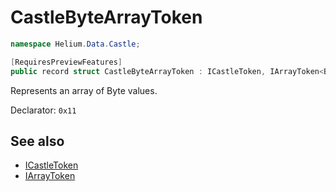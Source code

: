 # CastleByteArrayToken

~~~cs
namespace Helium.Data.Castle;

[RequiresPreviewFeatures]
public record struct CastleByteArrayToken : ICastleToken, IArrayToken<Byte>
~~~

Represents an array of Byte values.

Declarator: `0x11`

## See also

- [ICastleToken](./icastletoken.md)
- [IArrayToken](../../abstraction/ref/iarraytoken)